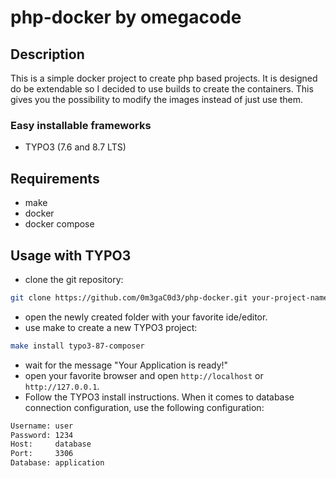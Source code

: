 # php-docker by omegacode

## Description
This is a simple docker project to create php based projects.
It is designed do be extendable so I decided to use builds to create the containers. 
This gives you the possibility to modify the images instead of just use them.

### Easy installable frameworks
* TYPO3 (7.6 and 8.7 LTS)

## Requirements
* make
* docker
* docker compose

## Usage with TYPO3
* clone the git repository:
```bash 
git clone https://github.com/0m3gaC0d3/php-docker.git your-project-name
```
* open the newly created folder with your favorite ide/editor.
* use  make to create a new TYPO3 project:
```bash 
make install typo3-87-composer
```
* wait for the message "Your Application is ready!"
* open your favorite browser and open `http://localhost` or `http://127.0.0.1`.
* Follow the TYPO3 install instructions. When it comes to database connection configuration, use the following configuration:
```txt
Username: user
Password: 1234
Host:     database
Port:     3306
Database: application
```
